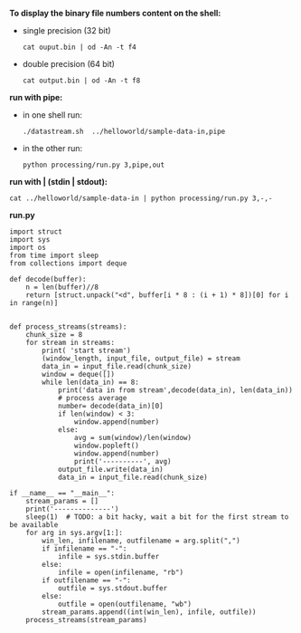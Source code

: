 **To display the binary file numbers content on the shell:**
* single precision (32 bit)
 
  `cat ouput.bin | od -An -t f4`
  
* double precision (64 bit)
  
  `cat output.bin | od -An -t f8`

**run with pipe:**

* in one shell run:
  
  `./datastream.sh  ../helloworld/sample-data-in,pipe`

* in the other run:
 
  `python processing/run.py 3,pipe,out`
  
**run with | (stdin | stdout):**

  `cat ../helloworld/sample-data-in | python processing/run.py 3,-,-`

**run.py**

```
import struct
import sys
import os
from time import sleep
from collections import deque

def decode(buffer):
    n = len(buffer)//8
    return [struct.unpack("<d", buffer[i * 8 : (i + 1) * 8])[0] for i in range(n)]


def process_streams(streams):
    chunk_size = 8
    for stream in streams:
        print( 'start stream')
        (window_length, input_file, output_file) = stream
        data_in = input_file.read(chunk_size)
        window = deque([])
        while len(data_in) == 8:
            print('data in from stream',decode(data_in), len(data_in))
            # process average
            number= decode(data_in)[0]
            if len(window) < 3:
                window.append(number)
            else:
                avg = sum(window)/len(window)
                window.popleft()
                window.append(number)
                print('----------', avg)
            output_file.write(data_in)
            data_in = input_file.read(chunk_size)

if __name__ == "__main__":
    stream_params = []
    print('--------------')
    sleep(1)  # TODO: a bit hacky, wait a bit for the first stream to be available
    for arg in sys.argv[1:]:
        win_len, infilename, outfilename = arg.split(",")
        if infilename == "-":
            infile = sys.stdin.buffer
        else:
            infile = open(infilename, "rb")
        if outfilename == "-":
            outfile = sys.stdout.buffer
        else:
            outfile = open(outfilename, "wb")
        stream_params.append((int(win_len), infile, outfile))
    process_streams(stream_params)

```
